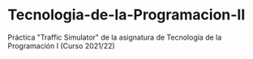 # Tecnologia-de-la-Programacion-II
Práctica "Traffic Simulator" de la asignatura de Tecnología de la Programación I (Curso 2021/22)
